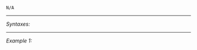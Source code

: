 `N/A`


---
*Syntaxes:*

<!-- [] call `BIS_fnc_moduleRespawnTickets` -->

---
*Example 1:*

<!-- 
```sqf
[] call BIS_fnc_moduleRespawnTickets;
``` -->